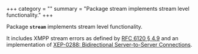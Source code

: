 +++
category = ""
summary = "Package stream implements stream level functionality."
+++

Package **`stream`** implements stream level functionality.

It includes XMPP stream errors as defined by [RFC 6120 § 4.9] and an
implementation of [XEP-0288: Bidirectional Server-to-Server
Connections][XEP-0288].


[RFC 6120 § 4.9]: https://www.rfc-editor.org/rfc/rfc6120#section-4.9
[XEP-0288]: https://xmpp.org/extensions/xep-0288.html
